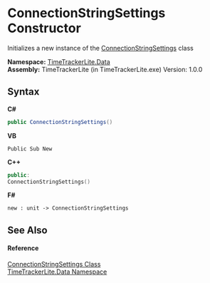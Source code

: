 # ConnectionStringSettings Constructor 
 

Initializes a new instance of the <a href="7073fccb-fb2a-570f-2616-4a4f9345cb39">ConnectionStringSettings</a> class

**Namespace:**&nbsp;<a href="ab3f657c-6df0-d665-b9bf-c166a389ec06">TimeTrackerLite.Data</a><br />**Assembly:**&nbsp;TimeTrackerLite (in TimeTrackerLite.exe) Version: 1.0.0

## Syntax

**C#**<br />
``` C#
public ConnectionStringSettings()
```

**VB**<br />
``` VB
Public Sub New
```

**C++**<br />
``` C++
public:
ConnectionStringSettings()
```

**F#**<br />
``` F#
new : unit -> ConnectionStringSettings
```


## See Also


#### Reference
<a href="7073fccb-fb2a-570f-2616-4a4f9345cb39">ConnectionStringSettings Class</a><br /><a href="ab3f657c-6df0-d665-b9bf-c166a389ec06">TimeTrackerLite.Data Namespace</a><br />